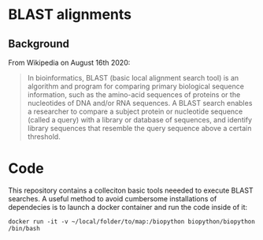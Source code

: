 # BLAST alignments

## Background

From Wikipedia on August 16th 2020:

> In bioinformatics, BLAST (basic local alignment search tool) is an algorithm and program for comparing primary biological sequence information, such as the amino-acid sequences of proteins or the nucleotides of DNA and/or RNA sequences. A BLAST search enables a researcher to compare a subject protein or nucleotide sequence (called a query) with a library or database of sequences, and identify library sequences that resemble the query sequence above a certain threshold. 


# Code

This repository contains a colleciton basic tools neeeded to execute BLAST searches. A useful method to avoid cumbersome installations of dependecies is to launch a docker container and run the code inside of it:
```
docker run -it -v ~/local/folder/to/map:/biopython biopython/biopython /bin/bash
```
